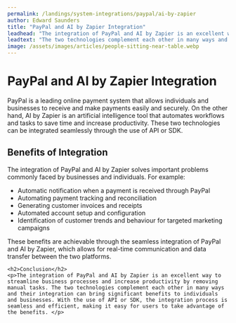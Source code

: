```yaml
---
permalink: /landings/system-integrations/paypal/ai-by-zapier
author: Edward Saunders
title: "PayPal and AI by Zapier Integration"
leadhead: "The integration of PayPal and AI by Zapier is an excellent way to streamline business processes and increase productivity by removing manual tasks"
leadtext: "The two technologies complement each other in many ways and their integration can bring significant benefits to individuals and businesses. With the use of API or SDK, the integration process is seamless and efficient, making it easy for users to take advantage of the benefits."
image: /assets/images/articles/people-sitting-near-table.webp
---
```

<div class="arttext">	<h1>PayPal and AI by Zapier Integration</h1>
	<p>PayPal is a leading online payment system that allows individuals and businesses to receive and make payments easily and securely. On the other hand, AI by Zapier is an artificial intelligence tool that automates workflows and tasks to save time and increase productivity. These two technologies can be integrated seamlessly through the use of API or SDK. </p>
	<h2>Benefits of Integration</h2>
	<p>The integration of PayPal and AI by Zapier solves important problems commonly faced by businesses and individuals. For example:</p>
	<ul>
		<li>Automatic notification when a payment is received through PayPal</li>
		<li>Automating payment tracking and reconciliation</li>
		<li>Generating customer invoices and receipts</li>
		<li>Automated account setup and configuration</li>
		<li>Identification of customer trends and behaviour for targeted marketing campaigns</li>
	</ul>
	<p>These benefits are achievable through the seamless integration of PayPal and AI by Zapier, which allows for real-time communication and data transfer between the two platforms.</p>

	<h2>Conclusion</h2>
	<p>The integration of PayPal and AI by Zapier is an excellent way to streamline business processes and increase productivity by removing manual tasks. The two technologies complement each other in many ways and their integration can bring significant benefits to individuals and businesses. With the use of API or SDK, the integration process is seamless and efficient, making it easy for users to take advantage of the benefits. </p>
</div>